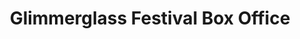 ---
title: "Glimmerglass Festival Box Office"
url: /cooperstown/glimmerglass-festival-box-office/
shop: ticket
---